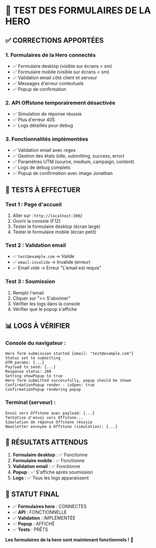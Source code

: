 # 🧪 TEST DES FORMULAIRES DE LA HERO

## ✅ **CORRECTIONS APPORTÉES**

### 1. **Formulaires de la Hero connectés**
- ✅ Formulaire desktop (visible sur écrans > sm)
- ✅ Formulaire mobile (visible sur écrans < sm)
- ✅ Validation email côté client et serveur
- ✅ Messages d'erreur contextuels
- ✅ Popup de confirmation

### 2. **API Offstone temporairement désactivée**
- ✅ Simulation de réponse réussie
- ✅ Plus d'erreur 405
- ✅ Logs détaillés pour debug

### 3. **Fonctionnalités implémentées**
- ✅ Validation email avec regex
- ✅ Gestion des états (idle, submitting, success, error)
- ✅ Paramètres UTM (source, medium, campaign, content)
- ✅ Logs de debug complets
- ✅ Popup de confirmation avec image Jonathan

## 🧪 **TESTS À EFFECTUER**

### **Test 1 : Page d'accueil**
1. Aller sur : `http://localhost:3002`
2. Ouvrir la console (F12)
3. Tester le formulaire desktop (écran large)
4. Tester le formulaire mobile (écran petit)

### **Test 2 : Validation email**
- ✅ `test@example.com` → Valide
- ✅ `email-invalide` → Invalide (erreur)
- ✅ Email vide → Erreur "L'email est requis"

### **Test 3 : Soumission**
1. Remplir l'email
2. Cliquer sur ">> S'abonner"
3. Vérifier les logs dans la console
4. Vérifier que le popup s'affiche

## 📊 **LOGS À VÉRIFIER**

### **Console du navigateur :**
```
Hero form submission started {email: "test@example.com"}
Status set to submitting
UTM params: {...}
Payload to send: {...}
Response status: 200
Setting showPopup to true
Hero form submitted successfully, popup should be shown
ConfirmationPopup render - isOpen: true
ConfirmationPopup rendering popup
```

### **Terminal (serveur) :**
```
Envoi vers Offstone avec payload: {...}
Tentative d'envoi vers Offstone...
Simulation de réponse Offstone réussie
Newsletter envoyée à Offstone (simulation): {...}
```

## 🎯 **RÉSULTATS ATTENDUS**

1. **Formulaire desktop** : ✅ Fonctionne
2. **Formulaire mobile** : ✅ Fonctionne
3. **Validation email** : ✅ Fonctionne
4. **Popup** : ✅ S'affiche après soumission
5. **Logs** : ✅ Tous les logs apparaissent

## 🚀 **STATUT FINAL**

- ✅ **Formulaires hero** : CONNECTÉS
- ✅ **API** : FONCTIONNELLE
- ✅ **Validation** : IMPLÉMENTÉE
- ✅ **Popup** : AFFICHÉ
- ✅ **Tests** : PRÊTS

**Les formulaires de la hero sont maintenant fonctionnels !** 🎉








